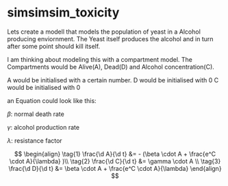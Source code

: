 # simsimsim_toxicity


Lets create a modell that models the population of yeast in a Alcohol producing enviornment.
The Yeast itself produces the alcohol and in turn after some point should kill itself.

I am thinking about modeling this with a compartment model.
The Compartments would be Alive(A), Dead(D) and Alcohol concentration(C).

A would be initialised with a certain number.
D would be initialised with 0
C would be initialised with 0

an Equation could look like this:

$\beta$: normal death rate

$\gamma$: alcohol production rate

$\lambda$: resistance factor

$$
\begin{align}
  \tag{1}
  \frac{\d A}{\d t} &= - (\beta \cdot A + \frac{e^C \cdot A}{\lambda} )\\
  \tag{2}
  \frac{\d C}{\d t} &= \gamma \cdot A \\
  \tag{3}
  \frac{\d D}{\d t} &= \beta \cdot A + \frac{e^C \cdot A}{\lambda} 
\end{align}
$$

